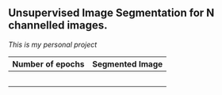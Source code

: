 ## Unsupervised Image Segmentation for N channelled images.

*This is my personal project*





| Number of epochs |                                 Segmented Image                                                |
|  --------------  |  --------------------------------------------------------------------------------------------  |
|                  |                                                                                                |
|                  |                                                                                                |
|                  |                                                                                                |
|                  |                                                                                                |
|                  |                                                                                                |




  
